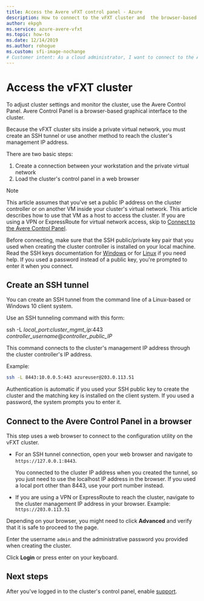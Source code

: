 ```yaml
---
title: Access the Avere vFXT control panel - Azure
description: How to connect to the vFXT cluster and  the browser-based Avere Control Panel to configure the Avere vFXT 
author: ekpgh
ms.service: azure-avere-vfxt
ms.topic: how-to
ms.date: 12/14/2019
ms.author: rohogue
ms.custom: sfi-image-nochange
# Customer intent: As a cloud administrator, I want to connect to the Avere vFXT control panel via SSH tunnel or VPN, so that I can monitor and configure the vFXT cluster settings effectively.
---
```


# Access the vFXT cluster

To adjust cluster settings and monitor the cluster, use the Avere Control Panel. Avere Control Panel is a browser-based graphical interface to the cluster.

Because the vFXT cluster sits inside a private virtual network, you must create an SSH tunnel or use another method to reach the cluster's management IP address.

There are two basic steps:

1. Create a connection between your workstation and the private virtual network
1. Load the cluster's control panel in a web browser

> [!NOTE]
> This article assumes that you've set a public IP address on the cluster controller or on another VM inside your cluster's virtual network. This article describes how to use that VM as a host to access the cluster. If you are using a VPN or ExpressRoute for virtual network access, skip to [Connect to the Avere Control Panel](#connect-to-the-avere-control-panel-in-a-browser).

Before connecting, make sure that the SSH public/private key pair that you used when creating the cluster controller is installed on your local machine. Read the SSH keys documentation for [Windows](/azure/virtual-machines/linux/ssh-from-windows) or for [Linux](/azure/virtual-machines/linux/mac-create-ssh-keys) if you need help. If you used a password instead of a public key, you're prompted to enter it when you connect.

## Create an SSH tunnel

You can create an SSH tunnel from the command line of a Linux-based or Windows 10 client system.

Use an SSH tunneling command with this form:

ssh -L *local_port*:*cluster_mgmt_ip*:443 *controller_username*\@*controller_public_IP*

This command connects to the cluster's management IP address through the cluster controller's IP address.

Example:

```sh
ssh -L 8443:10.0.0.5:443 azureuser@203.0.113.51
```

Authentication is automatic if you used your SSH public key to create the cluster and the matching key is installed on the client system. If you used a password, the system prompts you to enter it.

## Connect to the Avere Control Panel in a browser

This step uses a web browser to connect to the configuration utility on the vFXT cluster.

* For an SSH tunnel connection, open your web browser and navigate to `https://127.0.0.1:8443`.

  You connected to the cluster IP address when you created the tunnel, so you just need to use the localhost IP address in the browser. If you used a local port other than 8443, use your port number instead.

* If you are using a VPN or ExpressRoute to reach the cluster, navigate to the cluster management IP address in your browser. Example: ``https://203.0.113.51``

Depending on your browser, you might need to click **Advanced** and verify that it is safe to proceed to the page.

Enter the username `admin` and the administrative password you provided when creating the cluster.

Click **Login** or press enter on your keyboard.

## Next steps

After you've logged in to the cluster's control panel, enable [support](avere-vfxt-enable-support.md).
